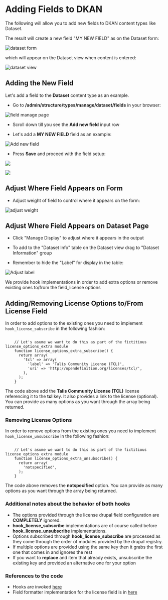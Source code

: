 # Adding Fields to DKAN

The following will allow you to add new fields to DKAN content types like Dataset.

The result will create a new field "MY NEW FIELD" as on the Dataset form:

![dataset form](http://docs.getdkan.com/sites/default/files/Screen%20Shot%202014-10-02%20at%2011.21.18%20AM.png)

which will appear on the Dataset view when content is entered:

![dataset view](http://docs.getdkan.com/sites/default/files/Screen%20Shot%202014-10-02%20at%2011.29.43%20AM.png)

## Adding the New Field

Let's add a field to the **Dataset** content type as an example.

+ Go to **/admin/structure/types/manage/dataset/fields** in your browser:

![field manage page](http://docs.getdkan.com/sites/default/files/add%20field%20screen.png)

+ Scroll down till you see the **Add new field** input row

+ Let's add a **MY NEW FIELD** field as an example:

![Add new field](http://docs.getdkan.com/sites/default/files/add%20new%20field2.png)

+ Press **Save** and proceed with the field setup:

![](http://docs.getdkan.com/sites/default/files/my%20new%20field%20settings.png)

![](http://docs.getdkan.com/sites/default/files/Screen%20Shot%202014-10-02%20at%2011.44.44%20AM.png)

## Adjust Where Field Appears on Form

+ Adjust weight of field to control where it appears on the form:

![adjust weight](http://docs.getdkan.com/sites/default/files/my%20new%20field%20weight.png)

## Adjust Where Field Appears on Dataset Page

+ Click "Manage Display" to adjust where it appears in the output

+ To add to the "Dataset Info" table on the Dataset view drag to "Dataset Information" group
+ Remember to hide the "Label" for display in the table:

![Adjust label](http://docs.getdkan.com/sites/default/files/my%20new%20field%20table.png)

We provide hook implementations in order to add extra options or remove existing ones to/from the field_license options

## Adding/Removing License Options to/From License Field

In order to add options to the existing ones you need to implement `hook_license_subscribe` in the following fashion:

<code class="php">
    // Let's asume we want to do this as part of the fictitious license_options_extra module
    function license_options_extra_subscribe() {
      return array(
        'tcl' => array(
          'label' => 'Talis Community License (TCL)',
          'uri' => 'http://opendefinition.org/licenses/tcl/',
        ),
      );
    }
</code>

The code above add the **Talis Community License (TCL)** license referencing it to the **tcl** key. It also provides a link to the license (optional). You can provide as many options as you want through the array being returned.

### Removing License Options

In order to remove options from the existing ones you need to implement `hook_license_unsubscribe` in the following fashion:

<code class="php">
    // Let's asume we want to do this as part of the fictitious license_options_extra module
    function license_options_extra_unsubscribe() {
      return array(
        'notspecified',
      );
    }
</code>

The code above removes the **notspecified** option. You can provide as many options as you want through the array being returned.

### Additional notes about the behavior of both hooks

+ The options provided through the license drupal field configuration are **COMPLETELY** ignored. 
+ **hook_license_subscribe** implementations are of course called before **hook_license_unsubscribe** implementations.
+ Options subscribed through **hook_license_subscribe** are processed as they come through the order of modules provided by the drupal registry.
+ If multiple options are provided using the same key then it grabs the first one that comes in and ignores the rest
+ If you want to **replace** and item that already exists, unsubscribe the existing key and provided an alternative one for your option

### References to the code

+ Hooks are invoked [here](https://github.com/NuCivic/dkan_dataset/blob/7.x-1.x/modules/dkan_dataset_content_types/dkan_dataset_content_types.license_field.inc#L22)
+ Field formatter implementation for the license field is in [here](https://github.com/NuCivic/dkan_dataset/blob/7.x-1.x/modules/dkan_dataset_content_types/dkan_dataset_content_types.module#L28)

